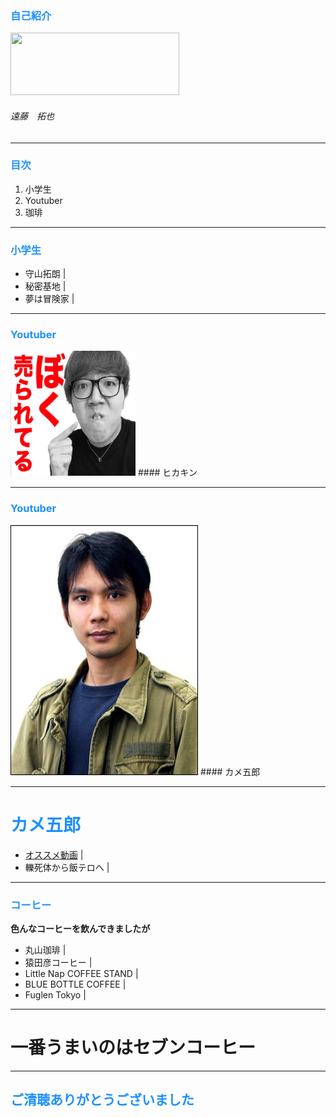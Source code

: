 
### <font color="DodgerBlue">自己紹介</font>

<img src=https://bytebucket.org/u_nation/p-reifiedtypeparameters/raw/85b924af1ffe227dff7df8949ffa1a2f49acb45d/assets/logomark.png width=270px height=100px>

###### 遠藤　拓也

---

### <font color="DodgerBlue">目次</font>

1. 小学生
2. Youtuber
3. 珈琲

---

### <font color="DodgerBlue">小学生</font>

- 守山拓朗 |
- 秘密基地 |
- 夢は冒険家 |

---

### <font color="DodgerBlue">Youtuber</font>

<img src=https://raw.githubusercontent.com/u-nation/self-intro/master/assets/hikakin.jpeg width=200px height=200px>
#### ヒカキン

---

### <font color="DodgerBlue">Youtuber</font>

<img src=https://raw.githubusercontent.com/u-nation/self-intro/master/assets/pic_kamegoro_main.jpg width=300px height=400px>
#### カメ五郎 

---

# <font color="DodgerBlue">カメ五郎</font>

- [オススメ動画](https://youtu.be/u6SRxUfYahQ) |
- 轢死体から飯テロへ |


---

### <font color="DodgerBlue">コーヒー</font>
**色んなコーヒーを飲んできましたが**

- 丸山珈琲 |
- 猿田彦コーヒー |
- Little Nap COFFEE STAND |
- BLUE BOTTLE COFFEE |
- Fuglen Tokyo |

---

# 一番うまいのはセブンコーヒー

---

## <font color="DodgerBlue">ご清聴ありがとうございました</font>
